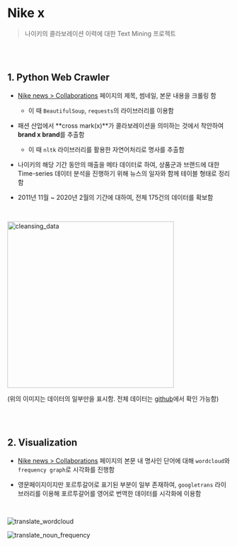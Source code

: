 # Nike x

> 나이키의 콜라보레이션 이력에 대한 Text Mining 프로젝트



<br>

<br>

## 1. Python Web Crawler

- [Nike news > Collaborations](https://news.nike.com/collaborations) 페이지의 제목, 썸네일, 본문 내용을 크롤링 함

  - 이 때 `BeautifulSoup`, `requests`의 라이브러리를 이용함

- 패션 산업에서 **cross mark(x)**가 콜라보레이션을 의미하는 것에서 착안하여 **brand x brand**를 추출함

  - 이 때 `nltk` 라이브러리를 활용한 자연어처리로 명사를 추출함

- 나이키의 해당 기간 동안의 매출을 메타 데이터로 하여, 상품군과 브랜드에 대한 Time-series 데이터 분석을 진행하기 위해 뉴스의 일자와 함께 테이블 형태로 정리함

- 2011년 11월 ~ 2020년 2월의 기간에 대하여, 전체 175건의 데이터를 확보함

  <br>

<img width="376" alt="cleansing_data" src="https://user-images.githubusercontent.com/60057425/85949073-83bec180-b98f-11ea-8f3b-224c28d2b13b.png">

<br>

(위의 이미지는 데이터의 일부만을 표시함. 전체 데이터는 [github](https://github.com/YNNJN/NIKE-x/blob/master/data/data_cleansing.csv)에서 확인 가능함)



<br>

<br>

## 2. Visualization

- [Nike news > Collaborations](https://news.nike.com/collaborations) 페이지의 본문 내 명사인 단어에 대해 `wordcloud`와 `frequency graph`로 시각화를 진행함

- 영문페이지이지만 포르투갈어로 표기된 부분이 일부 존재하여, `googletrans` 라이브러리를 이용해 포르투갈어를 영어로 번역한 데이터를 시각화에 이용함

  <br>

![translate_wordcloud](85949058-60941200-b98f-11ea-8e2f-32c0b33ffba1.png)

![translate_noun_frequency](85949057-5f62e500-b98f-11ea-9b16-9d4e0a9f522b.png)



